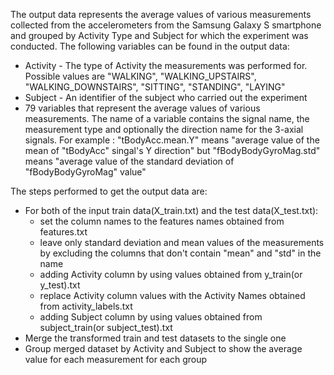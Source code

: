 The output data represents the average values of various measurements collected from the accelerometers from the Samsung Galaxy S smartphone and grouped by Activity Type and Subject for which the experiment was conducted. The following variables can be found in the output data:
* Activity - The type of Activity the measurements was performed for. Possible values are "WALKING", "WALKING_UPSTAIRS", "WALKING_DOWNSTAIRS", "SITTING", "STANDING", "LAYING"
* Subject - An identifier of the subject who carried out the experiment
* 79 variables that represent the average values of various measurements. The name of a variable contains the signal name, the measurement type and optionally the direction name for the 3-axial signals. For example : "tBodyAcc.mean.Y" means "average value of the mean of "tBodyAcc" singal's Y direction" but "fBodyBodyGyroMag.std" means "average value of the standard deviation of "fBodyBodyGyroMag" value"

The steps performed to get the output data are:
* For both of the input train data(X_train.txt) and the test data(X_test.txt):
    - set the column names to the features names obtained from features.txt
    - leave only standard deviation and mean values of the measurements by excluding the columns that don't contain "mean" and "std" in the name
    - adding Activity column by using values obtained from y_train(or y_test).txt
    - replace Activity column values with the Activity Names obtained from activity_labels.txt
    - adding Subject column by using values obtained from subject_train(or subject_test).txt
* Merge the transformed train and test datasets to the single one
* Group merged dataset by Activity and Subject to show the average value for each measurement for each group 


